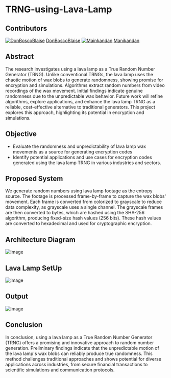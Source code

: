 # TRNG-using-Lava-Lamp

## Contributors
[![DonBoscoBlaise](https://github.com/DonBoscoBlaiseA.png?size=50)](https://github.com/DonBoscoBlaiseA) [DonBoscoBlaise](https://github.com/DonBoscoBlaiseA)
[![Mainkandan](https://github.com/ManiKandan228.png?size=50)](https://github.com/ManiKandan228) [Manikandan](https://github.com/ManiKandan228)

## Abstract
The research investigates using a lava lamp as a True Random Number Generator (TRNG). Unlike conventional TRNGs, the lava lamp uses the chaotic motion of wax blobs to generate randomness, showing promise for encryption and simulations. Algorithms extract random numbers from video recordings of the wax movement. Initial findings indicate genuine randomness due to the unpredictable wax behavior. Future work will refine algorithms, explore applications, and enhance the lava lamp TRNG as a reliable, cost-effective alternative to traditional generators. This project explores this approach, highlighting its potential in encryption and simulations.

## Objective
 * Evaluate the randomness and unpredictability of lava lamp wax movements as a source for generating encryption codes
 * Identify potential applications and use cases for encryption codes generated using the lava lamp TRNG in various industries and sectors.

## Proposed System
We generate random numbers using lava lamp footage as the entropy source. The footage is processed frame-by-frame to capture the wax blobs' movement. Each frame is converted from colorized to grayscale to reduce data complexity, as grayscale uses a single channel. The grayscale frames are then converted to bytes, which are hashed using the SHA-256 algorithm, producing fixed-size hash values (256 bits). These hash values are converted to hexadecimal and used for cryptographic encryption.

## Architecture Diagram

![image](https://github.com/ManiKandan228/TRNG-using-Lava-Lamp/assets/119160414/39719f28-f854-4efd-b595-eef501eed3a0)

## Lava Lamp SetUp
![image](https://github.com/ManiKandan228/TRNG-using-Lava-Lamp/assets/119160414/9b30ec3f-f75e-426f-85ae-642175d34f76)

## Output
![image](https://github.com/ManiKandan228/TRNG-using-Lava-Lamp/assets/119160414/cad60bf8-fcc4-4b44-8f77-02651cde9e92)

## Conclusion
In conclusion, using a lava lamp as a True Random Number Generator (TRNG) offers a promising and innovative approach to random number generation. Preliminary findings indicate that the unpredictable motion of the lava lamp's wax blobs can reliably produce true randomness. This method challenges traditional approaches and shows potential for diverse applications across industries, from secure financial transactions to scientific simulations and communication protocols.
